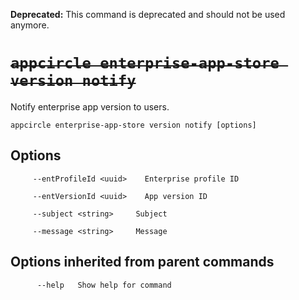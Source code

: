 **Deprecated:** This command is deprecated and should not be used anymore.

# ~~`appcircle enterprise-app-store version notify`~~

Notify enterprise app version to users.

```plaintext
appcircle enterprise-app-store version notify [options]
```

## Options

```plaintext
     --entProfileId <uuid>    Enterprise profile ID

     --entVersionId <uuid>    App version ID
     
     --subject <string>     Subject

     --message <string>     Message
```

## Options inherited from parent commands

```plaintext
      --help   Show help for command
```
